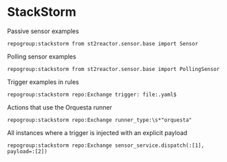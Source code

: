 # StackStorm

Passive sensor examples

```sourcegraph
repogroup:stackstorm from st2reactor.sensor.base import Sensor
```
Polling sensor examples

```sourcegraph
repogroup:stackstorm from st2reactor.sensor.base import PollingSensor
```

Trigger examples in rules

```sourcegraph
repogroup:stackstorm repo:Exchange trigger: file:.yaml$
```

Actions that use the Orquesta runner

```sourcegraph
repogroup:stackstorm repo:Exchange runner_type:\s*"orquesta"
```

All instances where a trigger is injected with an explicit payload

```sourcegraph
repogroup:stackstorm repo:Exchange sensor_service.dispatch(:[1], payload=:[2])
```
